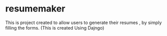 # resumemaker
This is project created to allow users to generate their resumes , by simply filling the forms. (This is created Using Dajngo)

